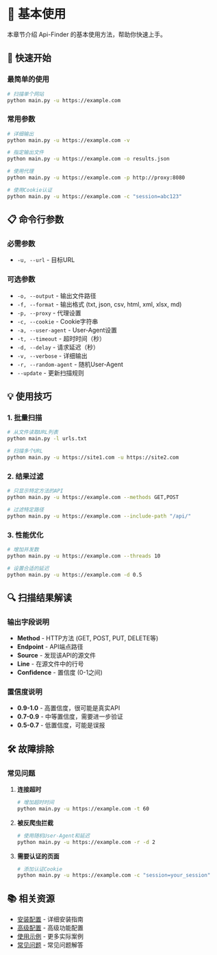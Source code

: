 # 🎯 基本使用

本章节介绍 Api-Finder 的基本使用方法，帮助你快速上手。

## 🚀 快速开始

### 最简单的使用

```bash
# 扫描单个网站
python main.py -u https://example.com
```

### 常用参数

```bash
# 详细输出
python main.py -u https://example.com -v

# 指定输出文件
python main.py -u https://example.com -o results.json

# 使用代理
python main.py -u https://example.com -p http://proxy:8080

# 使用Cookie认证
python main.py -u https://example.com -c "session=abc123"
```

## 📋 命令行参数

### 必需参数

- `-u, --url` - 目标URL

### 可选参数

- `-o, --output` - 输出文件路径
- `-f, --format` - 输出格式 (txt, json, csv, html, xml, xlsx, md)
- `-p, --proxy` - 代理设置
- `-c, --cookie` - Cookie字符串
- `-a, --user-agent` - User-Agent设置
- `-t, --timeout` - 超时时间（秒）
- `-d, --delay` - 请求延迟（秒）
- `-v, --verbose` - 详细输出
- `-r, --random-agent` - 随机User-Agent
- `--update` - 更新扫描规则

## 💡 使用技巧

### 1. 批量扫描

```bash
# 从文件读取URL列表
python main.py -l urls.txt

# 扫描多个URL
python main.py -u https://site1.com -u https://site2.com
```

### 2. 结果过滤

```bash
# 只显示特定方法的API
python main.py -u https://example.com --methods GET,POST

# 过滤特定路径
python main.py -u https://example.com --include-path "/api/"
```

### 3. 性能优化

```bash
# 增加并发数
python main.py -u https://example.com --threads 10

# 设置合适的延迟
python main.py -u https://example.com -d 0.5
```

## 🔍 扫描结果解读

### 输出字段说明

- **Method** - HTTP方法 (GET, POST, PUT, DELETE等)
- **Endpoint** - API端点路径
- **Source** - 发现该API的源文件
- **Line** - 在源文件中的行号
- **Confidence** - 置信度 (0-1之间)

### 置信度说明

- **0.9-1.0** - 高置信度，很可能是真实API
- **0.7-0.9** - 中等置信度，需要进一步验证
- **0.5-0.7** - 低置信度，可能是误报

## 🛠️ 故障排除

### 常见问题

1. **连接超时**
   ```bash
   # 增加超时时间
   python main.py -u https://example.com -t 60
   ```

2. **被反爬虫拦截**
   ```bash
   # 使用随机User-Agent和延迟
   python main.py -u https://example.com -r -d 2
   ```

3. **需要认证的页面**
   ```bash
   # 添加认证Cookie
   python main.py -u https://example.com -c "session=your_session"
   ```

## 📚 相关资源

- [安装配置](/guide/installation) - 详细安装指南
- [高级配置](/guide/advanced-config) - 高级功能配置
- [使用示例](/examples/) - 更多实际案例
- [常见问题](/guide/faq) - 常见问题解答